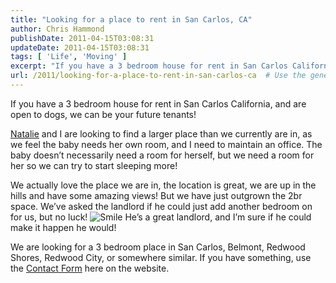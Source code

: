 ```yaml
---
title: "Looking for a place to rent in San Carlos, CA"
author: Chris Hammond
publishDate: 2011-04-15T03:08:31
updateDate: 2011-04-15T03:08:31
tags: [ 'Life', 'Moving' ]
excerpt: "If you have a 3 bedroom house for rent in San Carlos California, and are open to dogs, we can be your future tenants!  Natalie and I are looking to find a larger place than we currently are in, as we feel the baby needs her own room, and I need to maintain an office. The baby doesn’t necessarily need a room for herself, but we need a room for her so we can try to start sleeping more!  We actually love the place we are in, the location is great, we are up in the hills and have some amazing views! But we have just outgrown the 2br space. We’ve asked the landlord if he could just add another bedroom on for us, but no luck!  He’s a great landlord, and I’m sure if he could make it happen he would!  We are looking for a 3 bedroom place in San Carlos, Belmont, Redwood Shores, Redwood City, or somewhere similar. If you have something, use the Contact Form here on the website."
url: /2011/looking-for-a-place-to-rent-in-san-carlos-ca  # Use the generated URL with year
---
```

<p>If you have a 3 bedroom house for rent in San Carlos California, and are open to dogs, we can be your future tenants!</p>  <p><a href="https://www.nataliehammond.com/" target="_blank">Natalie</a> and I are looking to find a larger place than we currently are in, as we feel the baby needs her own room, and I need to maintain an office. The baby doesn’t necessarily need a room for herself, but we need a room for her so we can try to start sleeping more!</p>  <p>We actually love the place we are in, the location is great, we are up in the hills and have some amazing views! But we have just outgrown the 2br space. We’ve asked the landlord if he could just add another bedroom on for us, but no luck! <img style="border-bottom-style: none; border-left-style: none; border-top-style: none; border-right-style: none" class="wlEmoticon wlEmoticon-smile" alt="Smile" src="https://www.chrishammond.com/portals/0/publishthumbnails/windows-live-writer/looking-for-a-place-to-rent-in-san-carlo_139/wlemoticon-smile_2.png" /> He’s a great landlord, and I’m sure if he could make it happen he would!</p>  <p>We are looking for a 3 bedroom place in San Carlos, Belmont, Redwood Shores, Redwood City, or somewhere similar. If you have something, use the <a href="https://www.chrishammond.com/contact.aspx" target="_blank">Contact Form</a> here on the website.</p>
